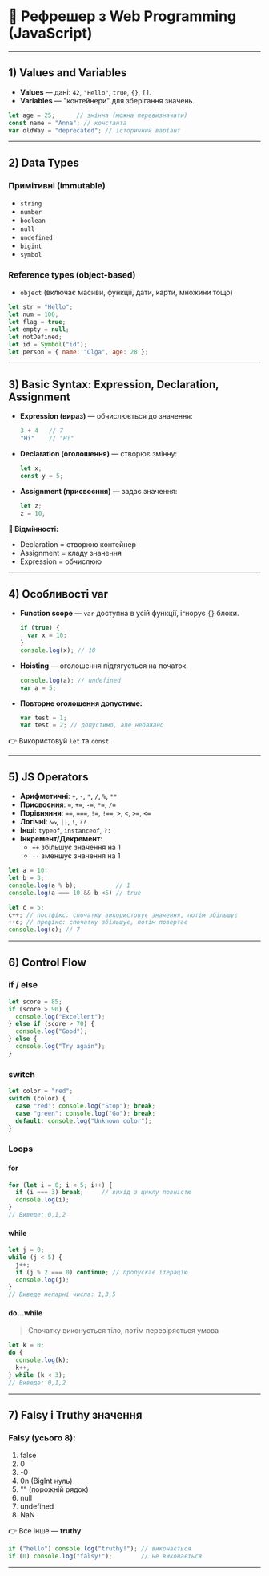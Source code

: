 # 📒 Рефрешер з Web Programming (JavaScript)

---

## 1) Values and Variables
- **Values** — дані: `42`, `"Hello"`, `true`, `{}`, `[]`.
- **Variables** — "контейнери" для зберігання значень.

```js
let age = 25;      // змінна (можна перевизначати)
const name = "Anna"; // константа
var oldWay = "deprecated"; // історичний варіант
```

---

## 2) Data Types

### Примітивні (immutable)
- `string`
- `number`
- `boolean`
- `null`
- `undefined`
- `bigint`
- `symbol`

### Reference types (object-based)
- `object` (включає масиви, функції, дати, карти, множини тощо)

```js
let str = "Hello";
let num = 100;
let flag = true;
let empty = null;
let notDefined;
let id = Symbol("id");
let person = { name: "Olga", age: 28 };
```

---

## 3) Basic Syntax: Expression, Declaration, Assignment

- **Expression (вираз)** — обчислюється до значення:
  ```js
  3 + 4   // 7
  "Hi"    // "Hi"
  ```

- **Declaration (оголошення)** — створює змінну:
  ```js
  let x;
  const y = 5;
  ```

- **Assignment (присвоєння)** — задає значення:
  ```js
  let z;
  z = 10;
  ```

**🔑 Відмінності:**
- Declaration = створюю контейнер
- Assignment = кладу значення
- Expression = обчислюю

---

## 4) Особливості var

- **Function scope** — `var` доступна в усій функції, ігнорує `{}` блоки.
  ```js
  if (true) {
    var x = 10;
  }
  console.log(x); // 10
  ```

- **Hoisting** — оголошення підтягується на початок.
  ```js
  console.log(a); // undefined
  var a = 5;
  ```

- **Повторне оголошення допустиме:**
  ```js
  var test = 1;
  var test = 2; // допустимо, але небажано
  ```

👉 Використовуй `let` та `const`.

---

## 5) JS Operators

- **Арифметичні**: `+`, `-`, `*`, `/`, `%`, `**`
- **Присвоєння**: `=`, `+=`, `-=`, `*=`, `/=`
- **Порівняння**: `==`, `===`, `!=`, `!==`, `>`, `<`, `>=`, `<=`
- **Логічні**: `&&`, `||`, `!`, `??`
- **Інші**: `typeof`, `instanceof`, `?:`
- **Інкремент/Декремент**:
  - `++` збільшує значення на 1
  - `--` зменшує значення на 1

```js
let a = 10;
let b = 3;
console.log(a % b);           // 1
console.log(a === 10 && b <5) // true

let c = 5;
c++; // постфікс: спочатку використовує значення, потім збільшує
++c; // префікс: спочатку збільшує, потім повертає
console.log(c); // 7
```

---

## 6) Control Flow

### if / else
```js
let score = 85;
if (score > 90) {
  console.log("Excellent");
} else if (score > 70) {
  console.log("Good");
} else {
  console.log("Try again");
}
```

### switch
```js
let color = "red";
switch (color) {
  case "red": console.log("Stop"); break;
  case "green": console.log("Go"); break;
  default: console.log("Unknown color");
}
```

### Loops

#### for
```js
for (let i = 0; i < 5; i++) {
  if (i === 3) break;     // вихід з циклу повністю
  console.log(i);
}
// Виведе: 0,1,2
```

#### while
```js
let j = 0;
while (j < 5) {
  j++;
  if (j % 2 === 0) continue; // пропускає ітерацію
  console.log(j);
}
// Виведе непарні числа: 1,3,5
```

#### do...while
> Спочатку виконується тіло, потім перевіряється умова
```js
let k = 0;
do {
  console.log(k);
  k++;
} while (k < 3);
// Виведе: 0,1,2
```

---

## 7) Falsy і Truthy значення

### Falsy (усього 8):
1. false
2. 0
3. -0
4. 0n (BigInt нуль)
5. "" (порожній рядок)
6. null
7. undefined
8. NaN

👉 Все інше — **truthy**

```js
if ("hello") console.log("truthy!"); // виконається
if (0) console.log("falsy!");        // не виконається
```

---
